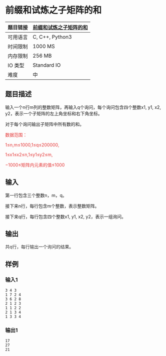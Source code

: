 # 前缀和试炼之子矩阵的和

| 题目链接 | [前缀和试炼之子矩阵的和](http://xmuoj.com/problem/ACW796) |
| --- | --- |
| 可用语言 | C, C++, Python3 |
| 时间限制 | 1000 MS |
| 内存限制 | 256 MB |
| IO 类型 | Standard IO |
| 难度 | 中 |

## 题目描述

<p style="margin-left: 0px;">输入一个n行m列的整数矩阵，再输入q个询问，每个询问包含四个整数x1, y1, x2, y2，表示一个子矩阵的左上角坐标和右下角坐标。</p><p>对于每个询问输出子矩阵中所有数的和。</p><p><span style="color: rgb(227, 55, 55);">数据范围：</span></p><p><span style="color: rgb(227, 55, 55);">1≤n,m≤1000,</span><span style="color: rgb(227, 55, 55);">1≤q≤200000,</span></p><p><span style="color: rgb(227, 55, 55);">1≤x1≤x2≤n,</span><span style="color: rgb(227, 55, 55);">1≤y1≤y2≤m,</span></p><p><span style="color: rgb(227, 55, 55);">−1000≤矩阵内元素的值≤1000</span></p>

## 输入

<p>第一行包含三个整数n，m，q。</p><p>接下来n行，每行包含m个整数，表示整数矩阵。</p><p>接下来q行，每行包含四个整数x1, y1, x2, y2，表示一组询问。</p>

## 输出

<p><span style="color: rgb(51, 51, 51);">共q行，每行输出一个询问的结果。</span><br /></p>

## 样例

### 输入1

```
3 4 3
1 7 2 4
3 6 2 8
2 1 2 3
1 1 2 2
2 1 3 4
1 3 3 4
```

### 输出1

```
17
27
21
```

